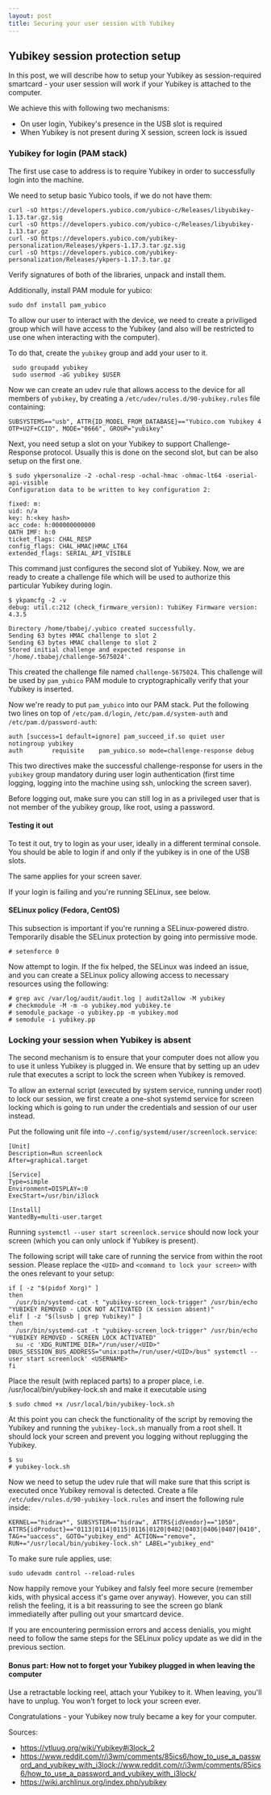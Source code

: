 ```yaml
---
layout: post
title: Securing your user session with Yubikey
---
```


## Yubikey session protection setup

In this post, we will describe how to setup your Yubikey as session-required
smartcard - your user session will work if your Yubikey is attached to the
computer.

We achieve this with following two mechanisms:

* On user login, Yubikey's presence in the USB slot is required
* When Yubikey is not present during X session, screen lock is issued

### Yubikey for login (PAM stack)

The first use case to address is to require Yubikey in order to successfully
login into the machine.

We need to setup basic Yubico tools, if we do not have them:

    curl -sO https://developers.yubico.com/yubico-c/Releases/libyubikey-1.13.tar.gz.sig
    curl -sO https://developers.yubico.com/yubico-c/Releases/libyubikey-1.13.tar.gz
    curl -sO https://developers.yubico.com/yubikey-personalization/Releases/ykpers-1.17.3.tar.gz.sig
    curl -sO https://developers.yubico.com/yubikey-personalization/Releases/ykpers-1.17.3.tar.gz

Verify signatures of both of the libraries, unpack and install them.

Additionally, install PAM module for yubico:

    sudo dnf install pam_yubico

To allow our user to interact with the device, we need to create a priviliged
group which will have access to the Yubikey (and also will be restricted to use
one when interacting with the computer).

To do that, create the `yubikey` group and add your user to it.

     sudo groupadd yubikey
     sudo usermod -aG yubikey $USER

Now we can create an udev rule that allows access to the device for all members
of `yubikey`, by creating a `/etc/udev/rules.d/90-yubikey.rules` file containing:

    SUBSYSTEMS=="usb", ATTR{ID_MODEL_FROM_DATABASE}=="Yubico.com Yubikey 4 OTP+U2F+CCID", MODE="0666", GROUP="yubikey"

Next, you need setup a slot on your Yubikey to support Challenge-Response
protocol. Usually this is done on the second slot, but can be also setup on the
first one.

    $ sudo ykpersonalize -2 -ochal-resp -ochal-hmac -ohmac-lt64 -oserial-api-visible
    Configuration data to be written to key configuration 2:
    
    fixed: m:
    uid: n/a
    key: h:<key hash>
    acc_code: h:000000000000
    OATH IMF: h:0
    ticket_flags: CHAL_RESP
    config_flags: CHAL_HMAC|HMAC_LT64
    extended_flags: SERIAL_API_VISIBLE

This command just configures the second slot of Yubikey. Now, we are ready to
create a challenge file which will be used to authorize this particular Yubikey
during login.

    $ ykpamcfg -2 -v
    debug: util.c:212 (check_firmware_version): YubiKey Firmware version: 4.3.5
    
    Directory /home/tbabej/.yubico created successfully.
    Sending 63 bytes HMAC challenge to slot 2
    Sending 63 bytes HMAC challenge to slot 2
    Stored initial challenge and expected response in '/home/.tbabej/challenge-5675024'.

This created the challenge file named `challenge-5675024`. This challenge will
be used by `pam_yubico` PAM module to cryptographically verify that your
Yubikey is inserted.

Now we're ready to put `pam_yubico` into our PAM stack. Put the following two
lines on top of `/etc/pam.d/login`, `/etc/pam.d/system-auth` and
`/etc/pam.d/password-auth`:

    auth [success=1 default=ignore] pam_succeed_if.so quiet user notingroup yubikey
    auth        requisite    pam_yubico.so mode=challenge-response debug

This two directives make the successful challenge-response for users in the
`yubikey` group mandatory during user login authentication (first time logging,
logging into the machine using ssh, unlocking the screen saver).

Before logging out, make sure you can still log in as a privileged user that is
not member of the yubikey group, like root, using a password.

#### Testing it out

To test it out, try to login as your user, ideally in a different terminal
console. You should be able to login if and only if the yubikey is in one of
the USB slots.

The same applies for your screen saver.

If your login is failing and you're running SELinux, see below.

#### SELinux policy (Fedora, CentOS)

This subsection is important if you're running a SELinux-powered distro.
Temporarily disable the SELinux protection by going into permissive mode.

    # setenforce 0

Now attempt to login. If the fix helped, the SELinux was indeed an issue, and
you can create a SELinux policy allowing access to necessary resources using
the following:

    # grep avc /var/log/audit/audit.log | audit2allow -M yubikey
    # checkmodule -M -m -o yubikey.mod yubikey.te
    # semodule_package -o yubikey.pp -m yubikey.mod
    # semodule -i yubikey.pp

### Locking your session when Yubikey is absent

The second mechanism is to ensure that your computer does not allow you to use
it unless Yubikey is plugged in. We ensure that by setting up an udev rule that
executes a script to lock the screen when Yubikey is removed.

To allow an external script (executed by system service, running under root) to
lock our session, we first create a one-shot systemd service for screen locking
which is going to run under the credentials and session of our user instead.

Put the following unit file into `~/.config/systemd/user/screenlock.service`:

    [Unit]
    Description=Run screenlock
    After=graphical.target
    
    [Service]
    Type=simple
    Environment=DISPLAY=:0
    ExecStart=/usr/bin/i3lock
    
    [Install]
    WantedBy=multi-user.target

Running `systemctl --user start screenlock.service` should now lock your screen
(which you can only unlock if Yubikey is present).

The following script will take care of running the service from within the root
session. Please replace the `<UID>` and `<command to lock your screen>` with
the ones relevant to your setup:

    if [ -z "$(pidof Xorg)" ]
    then
      /usr/bin/systemd-cat -t "yubikey-screen_lock-trigger" /usr/bin/echo "YUBIKEY REMOVED - LOCK NOT ACTIVATED (X session absent)"
    elif [ -z "$(lsusb | grep Yubikey)" ]
    then
      /usr/bin/systemd-cat -t "yubikey-screen_lock-trigger" /usr/bin/echo "YUBIKEY REMOVED - SCREEN LOCK ACTIVATED"
      su -c 'XDG_RUNTIME_DIR="/run/user/<UID>" DBUS_SESSION_BUS_ADDRESS="unix:path=/run/user/<UID>/bus" systemctl --user start screenlock' <USERNAME>
    fi

Place the result (with replaced parts) to a proper place, i.e.
/usr/local/bin/yubikey-lock.sh and make it executable using

    $ sudo chmod +x /usr/local/bin/yubikey-lock.sh

At this point you can check the functionality of the script by removing the
Yubikey and running the `yubikey-lock.sh` manually from a root shell. It should
lock your screen and prevent you logging without replugging the Yubikey.

    $ su
    # yubikey-lock.sh

Now we need to setup the udev rule that will make sure that this script is
executed once Yubikey removal is detected. Create a file
`/etc/udev/rules.d/90-yubikey-lock.rules` and insert the following rule inside:

    KERNEL=="hidraw*", SUBSYSTEM=="hidraw", ATTRS{idVendor}=="1050", ATTRS{idProduct}=="0113|0114|0115|0116|0120|0402|0403|0406|0407|0410",
    TAG+="uaccess", GOTO="yubikey_end" ACTION=="remove",
    RUN+="/usr/local/bin/yubikey-lock.sh" LABEL="yubikey_end"

To make sure rule applies, use:

    sudo udevadm control --reload-rules

Now happily remove your Yubikey and falsly feel more secure (remember kids,
with physical access it's game over anyway). However, you can still relish the
feeling, it is a bit reassuring to see the screen go blank immediatelly after
pulling out your smartcard device.

If you are encountering permission errors and access denialis, you might need
to follow the same steps for the SELinux policy update as we did in the
previous section.

#### Bonus part: How not to forget your Yubikey plugged in when leaving the computer

Use a retractable locking reel, attach your Yubikey to it. When leaving, you'll
have to unplug.  You won't forget to lock your screen ever.

Congratulations - your Yubikey now truly became a key for your computer.

Sources:
* https://vtluug.org/wiki/Yubikey#i3lock_2
* https://www.reddit.com/r/i3wm/comments/85ics6/how_to_use_a_password_and_yubikey_with_i3lock://www.reddit.com/r/i3wm/comments/85ics6/how_to_use_a_password_and_yubikey_with_i3lock/
* https://wiki.archlinux.org/index.php/yubikey
